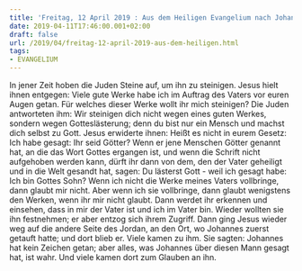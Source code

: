 ```yaml
---
title: 'Freitag, 12 April 2019 : Aus dem Heiligen Evangelium nach Johannes - Joh 10,31-42.'
date: 2019-04-11T17:46:00.001+02:00
draft: false
url: /2019/04/freitag-12-april-2019-aus-dem-heiligen.html
tags: 
- EVANGELIUM
---
```


In jener Zeit hoben die Juden Steine auf, um ihn zu steinigen. Jesus hielt ihnen entgegen: Viele gute Werke habe ich im Auftrag des Vaters vor euren Augen getan. Für welches dieser Werke wollt ihr mich steinigen? Die Juden antworteten ihm: Wir steinigen dich nicht wegen eines guten Werkes, sondern wegen Gotteslästerung; denn du bist nur ein Mensch und machst dich selbst zu Gott. Jesus erwiderte ihnen: Heißt es nicht in eurem Gesetz: Ich habe gesagt: Ihr seid Götter? Wenn er jene Menschen Götter genannt hat, an die das Wort Gottes ergangen ist, und wenn die Schrift nicht aufgehoben werden kann, dürft ihr dann von dem, den der Vater geheiligt und in die Welt gesandt hat, sagen: Du lästerst Gott - weil ich gesagt habe: Ich bin Gottes Sohn? Wenn ich nicht die Werke meines Vaters vollbringe, dann glaubt mir nicht. Aber wenn ich sie vollbringe, dann glaubt wenigstens den Werken, wenn ihr mir nicht glaubt. Dann werdet ihr erkennen und einsehen, dass in mir der Vater ist und ich im Vater bin. Wieder wollten sie ihn festnehmen; er aber entzog sich ihrem Zugriff. Dann ging Jesus wieder weg auf die andere Seite des Jordan, an den Ort, wo Johannes zuerst getauft hatte; und dort blieb er. Viele kamen zu ihm. Sie sagten: Johannes hat kein Zeichen getan; aber alles, was Johannes über diesen Mann gesagt hat, ist wahr. Und viele kamen dort zum Glauben an ihn.